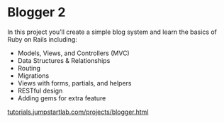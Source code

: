 # Blogger 2

In this project you’ll create a simple blog system and learn the basics of Ruby on Rails including:

- Models, Views, and Controllers (MVC)
- Data Structures & Relationships
- Routing
- Migrations
- Views with forms, partials, and helpers
- RESTful design
- Adding gems for extra feature

[tutorials.jumpstartlab.com/projects/blogger.html](http://tutorials.jumpstartlab.com/projects/blogger.html)